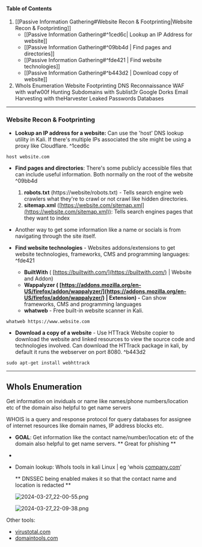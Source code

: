 
#### Table of Contents
1. [[Passive Information Gathering#Website Recon & Footprinting|Website Recon & Footprinting]]
	- [[Passive Information Gathering#^1ced6c| Lookup an IP Address for website]]
	- [[Passive Information Gathering#^09bb4d | Find pages and directories]]
	- [[Passive Information Gathering#^fde421 | Find website technologies]]
	- [[Passive Information Gathering#^b443d2 | Download copy of website]]
2. WhoIs Enumeration
Website Footprinting
DNS Reconnaissance
WAF with wafw00f
Hunting Subdomains with Sublist3r
Google Dorks
Email Harvesting with theHarvester
Leaked Passwords Databases

---
### Website Recon & Footprinting

- **Lookup an IP address for a website:** Can use the 'host' DNS lookup utility in Kali. If there's multiple IPs associated the site might be using a proxy like Cloudflare. ^1ced6c
```
host website.com
```

- **Find pages and directories**: There's some publicly accessible files that can include useful information. Both normally on the root of the website ^09bb4d
	1. **robots.txt**  (https://website/robots.txt)  - Tells search engine web crawlers what they're to crawl or not crawl like hidden directories. 
	2. **sitemap.xml** ([https://website.com/sitemap.xml](https://website.com/sitemap.xml)): Tells search engines pages that they want to index

- Another way to get some information like a name or socials is from navigating through the site itself.
- **Find website technologies** - Websites addons/extensions to get website technologies, frameworks, CMS and programming languages: ^fde421
	- **BuiltWith** ( [https://builtwith.com/](https://builtwith.com/)  | Website and Addon)
	- **Wappalyzer ( [https://addons.mozilla.org/en-US/firefox/addon/wappalyzer/](https://addons.mozilla.org/en-US/firefox/addon/wappalyzer/) | Extension) -** Can show frameworks, CMS and programming languages 
	- **whatweb** - Free built-in website scanner in Kali. 

```
whatweb https://www.website.com
```

- **Download a copy of a website** - Use HTTrack Website copier to download the website and linked resources  to view the source code and technologies involved.  Can download the HTTrack package in kali, by default it runs the webserver on port 8080.
    ^b443d2
```
sudo apt-get install webhttrack
```   
---
## WhoIs Enumeration


Get information on inviduals or name like  names/phone numbers/location etc of the domain also helpful to get name servers

WHOIS is a query and response protocol for query databases for assignee of internet resources like domain names, IP address blocks etc.

- **GOAL**: Get information like the contact name/number/location etc of the domain also helpful to get name servers. ** Great for phishing **
- 
    
- Domain lookup: WhoIs tools in kali Linux | eg ‘whois [company.com](http://company.com)’
    
    ** DNSSEC being enabled makes it so that the contact name and location is redacted **
    
    ![2024-03-27_22-00-55.png](https://prod-files-secure.s3.us-west-2.amazonaws.com/2a2789ee-392a-4e7f-bf3d-d30b8b92bc3d/84b60aa7-3191-4298-97b4-e4d4b84a1235/2024-03-27_22-00-55.png)
    
    ![2024-03-27_22-09-38.png](https://prod-files-secure.s3.us-west-2.amazonaws.com/2a2789ee-392a-4e7f-bf3d-d30b8b92bc3d/82e9d489-c5e4-4cf5-b5bc-0c8ce2c39203/2024-03-27_22-09-38.png)
    

Other tools:

- [virustotal.com](http://virustotal.com)
- [domaintools.com](http://domaintools.com)